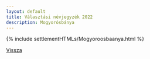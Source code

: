 ```yaml
---
layout: default
title: Választási névjegyzék 2022
description: Mogyorósbánya
---
```


{% include settlementHTMLs/Mogyoroosbaanya.html %}

[Vissza](./)